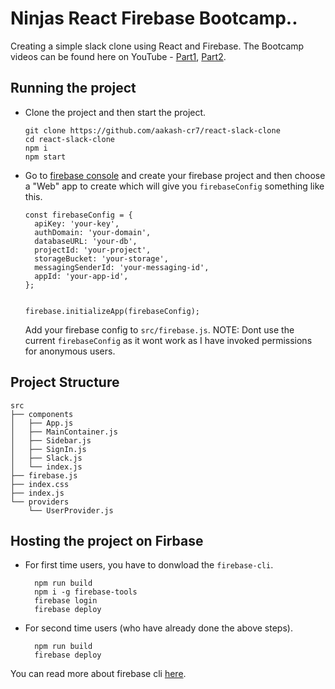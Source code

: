 # Ninjas React Firebase Bootcamp..

Creating a simple slack clone using React and Firebase. The Bootcamp videos can be found here on YouTube - [Part1](https://www.youtube.com/watch?v=Lu-EiHiJxLU&ab_channel=CodingNinjasIndia), [Part2](https://www.youtube.com/watch?v=a5eR-nseObE&ab_channel=CodingNinjasIndia).

## Running the project

- Clone the project and then start the project.

  ```
  git clone https://github.com/aakash-cr7/react-slack-clone
  cd react-slack-clone
  npm i
  npm start
  ```

- Go to [firebase console](console.firebase.google.com) and create your firebase project and then choose a "Web" app to create which will give you `firebaseConfig` something like this.

  ```
  const firebaseConfig = {
    apiKey: 'your-key',
    authDomain: 'your-domain',
    databaseURL: 'your-db',
    projectId: 'your-project',
    storageBucket: 'your-storage',
    messagingSenderId: 'your-messaging-id',
    appId: 'your-app-id',
  };


  firebase.initializeApp(firebaseConfig);
  ```

  Add your firebase config to `src/firebase.js`. NOTE: Dont use the current `firebaseConfig` as it wont work as I have invoked permissions for anonymous users.

## Project Structure

```
src
├── components
│   ├── App.js
│   ├── MainContainer.js
│   ├── Sidebar.js
│   ├── SignIn.js
│   ├── Slack.js
│   └── index.js
├── firebase.js
├── index.css
├── index.js
└── providers
    └── UserProvider.js
```

## Hosting the project on Firbase

- For first time users, you have to donwload the `firebase-cli`.

  ```
    npm run build
    npm i -g firebase-tools
    firebase login
    firebase deploy
  ```

- For second time users (who have already done the above steps).

  ```
    npm run build
    firebase deploy
  ```

You can read more about firebase cli [here](https://firebase.google.com/docs/cli).
